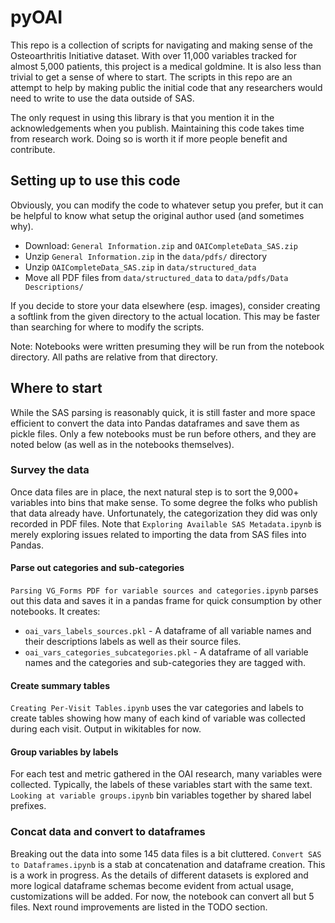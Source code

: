 # pyOAI

This repo is a collection of scripts for navigating and making sense of the Osteoarthritis Initiative dataset. With
over 11,000 variables tracked for almost 5,000 patients, this project is a medical goldmine.  It is also less than
trivial to get a sense of where to start.  The scripts in this repo are an attempt to help by making public the
initial code that any researchers would need to write to use the data outside of SAS.

The only request in using this library is that you mention it in the acknowledgements when you publish. Maintaining
this code takes time from research work. Doing so is worth it if more people benefit and contribute. 

## Setting up to use this code

Obviously, you can modify the code to whatever setup you prefer, but it can be helpful to know what setup the original
author used (and sometimes why). 

* Download: `General Information.zip` and `OAICompleteData_SAS.zip`
* Unzip `General Information.zip` in the `data/pdfs/` directory
* Unzip `OAICompleteData_SAS.zip` in `data/structured_data`
* Move all PDF files from `data/structured_data` to `data/pdfs/Data Descriptions/`

If you decide to store your data elsewhere (esp. images), consider creating a softlink from the given
directory to the actual location. This may be faster than searching for where to modify the scripts.

Note: Notebooks were written presuming they will be run from the notebook directory. All paths are relative from that 
directory.

## Where to start
While the SAS parsing is reasonably quick, it is still faster and more space efficient to convert the data into
Pandas dataframes and save them as pickle files. Only a few notebooks must be run before others, and they are noted 
below (as well as in the notebooks themselves). 


### Survey the data
Once data files are in place, the next natural step is to sort the 9,000+ variables into bins that make sense. To some
degree the folks who publish that data already have. Unfortunately, the categorization they did was only recorded
in PDF files. Note that `Exploring Available SAS Metadata.ipynb` is merely exploring issues related to importing the
data from SAS files into Pandas.

#### Parse out categories and sub-categories

`Parsing VG_Forms PDF for variable sources and categories.ipynb` parses out this data and saves it in a pandas frame
for quick consumption by other notebooks. It creates:
* `oai_vars_labels_sources.pkl` - A dataframe of all variable names and their descriptions labels as well as
  their source files.
* `oai_vars_categories_subcategories.pkl` - A dataframe of all variable names and the categories and sub-categories
  they are tagged with.

#### Create summary tables

`Creating Per-Visit Tables.ipynb` uses the var categories and labels to create tables showing how many of each kind of
variable was collected during each visit. Output in wikitables for now.

#### Group variables by labels
For each test and metric gathered in the OAI research, many variables were collected.  Typically, the labels of these
variables start with the same text. `Looking at variable groups.ipynb` bin variables together by shared label 
prefixes.

### Concat data and convert to dataframes

Breaking out the data into some 145 data files is a bit cluttered. `Convert SAS to Dataframes.ipynb` is a
stab at concatenation and dataframe creation. This is a work in progress. As the details of different datasets
is explored and more logical dataframe schemas become evident from actual usage, customizations will be added.
For now, the notebook can convert all but 5 files. Next round improvements are listed in the TODO section.
